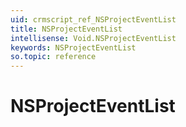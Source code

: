 ```yaml
---
uid: crmscript_ref_NSProjectEventList
title: NSProjectEventList
intellisense: Void.NSProjectEventList
keywords: NSProjectEventList
so.topic: reference
---
```


# NSProjectEventList
